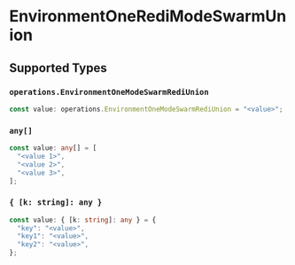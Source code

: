 # EnvironmentOneRediModeSwarmUnion


## Supported Types

### `operations.EnvironmentOneModeSwarmRediUnion`

```typescript
const value: operations.EnvironmentOneModeSwarmRediUnion = "<value>";
```

### `any[]`

```typescript
const value: any[] = [
  "<value 1>",
  "<value 2>",
  "<value 3>",
];
```

### `{ [k: string]: any }`

```typescript
const value: { [k: string]: any } = {
  "key": "<value>",
  "key1": "<value>",
  "key2": "<value>",
};
```

